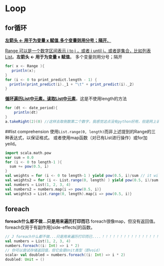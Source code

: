 # Loop

## for循环

<u>**左箭头 <- 用于为变量 x 赋值,多个变量则用分号；隔开**。</u>

<u>Range 可以是一个数字区间表示 i to j ，或者 i until j，或者是集合，比如列表List</u>。**左箭头 <- 用于为变量 x 赋值**。
多个变量则用分号；隔开

```scala
for( x <- Range ){
   println(x);
}
for (i <- 0 to print_predict.length - 1) {
  println(print_predict(i)._1 + "\t" + print_predict(i)._2)
}
```

**<u>循环遍历List中元素，读取List中元素</u>**，这是不使用length的方法

```scala
for (dt <- date_period){
	println(dt)
}
a.takeRight(2)(0) //这样去取倒数第二个数字，我感觉这点没有python好用，但是网上说后面就会体现出scala的好处了。
```

##list comprehension
使用`List.range(0, length)`而非上述提到的Range的三种表达式，以保证格式。
或者使用map函数（对已有List进行操作）或for加yeild。

```scala
import scala.math.pow
var sum = 0.0
for (i <- 0 to length-1 ){
  sum += pow(0.5, i)
}
val weights = for (i <- 0 to length-1 ) yield pow(0.5, i)/sum // it will return scala.collection.immutable.IndexedSeq[Double]
val weights2 = for (i <- List.range(0, length) ) yield pow(0.5, i)/sum //it will return List[Double]
val numbers = List(1, 2, 3, 4)
val numbers2 = numbers.map{i => pow(0.5, i)}
val weights3 = List.range(0, length).map{i => pow(0.5, i)}
```

## foreach

**foreach什么都不做...只是用来遍历打印而已**
foreach很像map，但没有返回值。foreach仅用于有副作用[side-effects]的函数。

```scala
// J foreach什么都不做...只是用来遍历打印而已....！！！！！！！！！！！！！！！！！！！！！！！
val numbers = List(1, 2, 3, 4)
numbers.foreach((i: Int) => i * 2)
// 你可以尝试存储返回值，但它会是Unit类型（即void）
scala> val doubled = numbers.foreach((i: Int) => i * 2)
doubled: Unit = ()
```
